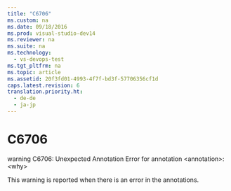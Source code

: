 ```yaml
---
title: "C6706"
ms.custom: na
ms.date: 09/18/2016
ms.prod: visual-studio-dev14
ms.reviewer: na
ms.suite: na
ms.technology: 
  - vs-devops-test
ms.tgt_pltfrm: na
ms.topic: article
ms.assetid: 20f3fd01-4993-4f7f-bd3f-57706356cf1d
caps.latest.revision: 6
translation.priority.ht: 
  - de-de
  - ja-jp
---
```

# C6706
warning C6706: Unexpected Annotation Error for annotation <annotation\>: <why\>  
  
 This warning is reported when there is an error in the annotations.